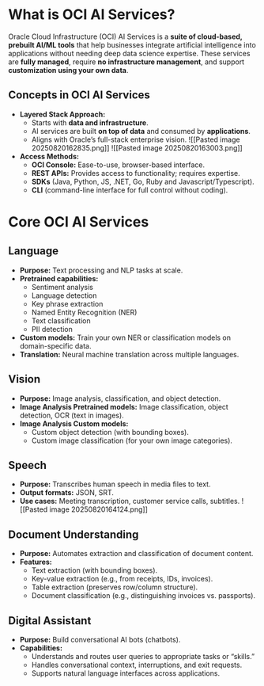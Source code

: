 # What is OCI AI Services?

Oracle Cloud Infrastructure (OCI) AI Services is a **suite of cloud-based, prebuilt AI/ML tools** that help businesses integrate artificial intelligence into applications without needing deep data science expertise. These services are **fully managed**, require **no infrastructure management**, and support **customization using your own data**.
## Concepts in OCI AI Services

- **Layered Stack Approach:** 
    - Starts with **data and infrastructure**.
    - AI services are built **on top of data** and consumed by **applications**.
    - Aligns with Oracle’s full-stack enterprise vision.
![[Pasted image 20250820162835.png]]
![[Pasted image 20250820163003.png]]
- **Access Methods:**
    - **OCI Console:** Ease-to-use, browser-based interface.
    - **REST APIs:** Provides access to functionality; requires expertise.
    - **SDKs** (Java, Python, JS, .NET, Go, Ruby and Javascript/Typescript).
    - **CLI** (command-line interface for full control without coding).
# Core OCI AI Services

## **Language**

- **Purpose:** Text processing and NLP tasks at scale.
- **Pretrained capabilities:**
    - Sentiment analysis
    - Language detection
    - Key phrase extraction
    - Named Entity Recognition (NER)
    - Text classification
    - PII detection
- **Custom models:** Train your own NER or classification models on domain-specific data.
- **Translation:** Neural machine translation across multiple languages.
## **Vision**

- **Purpose:** Image analysis, classification, and object detection.
- **Image Analysis Pretrained models:** Image classification, object detection, OCR (text in images).
- **Image Analysis Custom models:**
    - Custom object detection (with bounding boxes).
    - Custom image classification (for your own image categories).
## **Speech**

- **Purpose:** Transcribes human speech in media files to text.
- **Output formats:** JSON, SRT.
- **Use cases:** Meeting transcription, customer service calls, subtitles.
![[Pasted image 20250820164124.png]]
## **Document Understanding**

- **Purpose:** Automates extraction and classification of document content.
- **Features:**
    - Text extraction (with bounding boxes).
    - Key-value extraction (e.g., from receipts, IDs, invoices).
    - Table extraction (preserves row/column structure).
    - Document classification (e.g., distinguishing invoices vs. passports).

## **Digital Assistant**

- **Purpose:** Build conversational AI bots (chatbots).
- **Capabilities:**
    - Understands and routes user queries to appropriate tasks or “skills.”
    - Handles conversational context, interruptions, and exit requests.
    - Supports natural language interfaces across applications.
